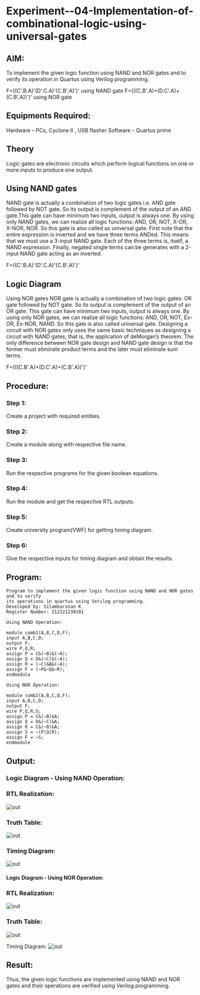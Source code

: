 # Experiment--04-Implementation-of-combinational-logic-using-universal-gates

 
## AIM:
To implement the given logic function using NAND and NOR gates and to verify its operation in Quartus using Verilog programming.

F=((C'.B.A)'(D'.C.A)'(C.B'.A)')' using NAND gate
F=(((C.B'.A)+(D.C'.A)+(C.B'.A))')' using NOR gate
## Equipments Required:
 Hardware – PCs, Cyclone II , USB flasher
 Software – Quartus prime


## Theory
Logic gates are electronic circuits which perform logical functions on one or more inputs to produce one output. 

## Using NAND gates
NAND gate is actually a combination of two logic gates i.e. AND gate followed by NOT gate. So its output is complement of the output of an AND gate.This gate can have minimum two inputs, output is always one. By using only NAND gates, we can realize all logic functions: AND, OR, NOT, X-OR, X-NOR, NOR. So this gate is also called as universal gate. First note that the entire expression is inverted and we have three terms ANDed. This means that we must use a 3-input NAND gate. Each of the three terms is, itself, a NAND expression. Finally, negated single terms can be generates with a 2-input NAND gate acting as an inverted.

F=((C'.B.A)'(D'.C.A)'(C.B'.A)')'

## Logic Diagram

Using NOR gates
NOR gate is actually a combination of two logic gates: OR gate followed by NOT gate. So its output is complement of the output of an OR gate. This gate can have minimum two inputs, output is always one. By using only NOR gates, we can realize all logic functions: AND, OR, NOT, Ex-OR, Ex-NOR, NAND. So this gate is also called universal gate. Designing a circuit with NOR gates only uses the same basic techniques as designing a circuit with NAND gates; that is, the application of deMorgan’s theorem. The only difference between NOR gate design and NAND gate design is that the former must eliminate product terms and the later must eliminate sum terms.

F=(((C.B'.A)+(D.C'.A)+(C.B'.A))')'



## Procedure:
### Step 1:
Create a project with required entities.
### Step 2:
Create a module along with respective file name.
### Step 3:
Run the respective programs for the given boolean equations.
### Step 4:
Run the module and get the respective RTL outputs.
### Step 5:
Create university program(VWF) for getting timing diagram.
### Step 6:
Give the respective inputs for timing diagram and obtain the results.
## Program:
```
Program to implement the given logic function using NAND and NOR gates and to verify
its operations in quartus using Verilog programming.
Developed by: Silambarasan K
Register Number: 212221230101

Using NAND Operation:

module comb1(A,B,C,D,F);
input A,B,C,D;
output F;
wire P,Q,R;
assign P = C&(~B)&(~A);
assign Q = D&(~C)&(~A);
assign R = (~C)&B&(~A);
assign F = (~P&~Q&~R);
endmodule

Using NOR Operation:

module comb2(A,B,C,D,F);
input A,B,C,D;
output F;
wire P,Q,R,S;
assign P = C&(~B)&A;
assign Q = D&(~C)&A;
assign R = C&(~B)&A;
assign S = ~(P|Q|R);
assign F = ~S;
endmodule  
```

## Output:
### Logic Diagram - Using NAND Operation:

### RTL Realization:
![out](https://github.com/abdulwasih2003/Experiment--04-Implementation-of-combinational-logic-using-universal-gates/raw/main/1.png)

### Truth Table:
![out](https://github.com/abdulwasih2003/Experiment--04-Implementation-of-combinational-logic-using-universal-gates/raw/main/2.png)

### Timing Diagram:
![out](https://github.com/abdulwasih2003/Experiment--04-Implementation-of-combinational-logic-using-universal-gates/raw/main/3.png)

#### Logic Diagram - Using NOR Operation:
### RTL Realization:
![out](https://github.com/abdulwasih2003/Experiment--04-Implementation-of-combinational-logic-using-universal-gates/raw/main/4.png)

### Truth Table:
![out](https://github.com/abdulwasih2003/Experiment--04-Implementation-of-combinational-logic-using-universal-gates/raw/main/5.png)

Timing Diagram:
![out](https://github.com/abdulwasih2003/Experiment--04-Implementation-of-combinational-logic-using-universal-gates/raw/main/6.png)

## Result:
Thus, the given logic functions are implemented using NAND and NOR gates and their operations are verified using Verilog programming.
